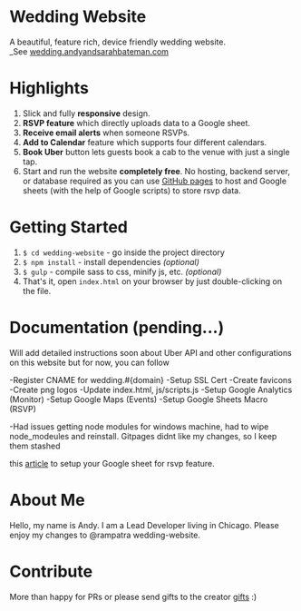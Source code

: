 # Wedding Website
A beautiful, feature rich, device friendly wedding website.  
_See [wedding.andyandsarahbateman.com](https://sabateman.com)

# Highlights
1. Slick and fully __responsive__ design.
2. __RSVP feature__ which directly uploads data to a Google sheet.
3. __Receive email alerts__ when someone RSVPs.
4. __Add to Calendar__ feature which supports four different calendars.
5. __Book Uber__ button lets guests book a cab to the venue with just a single tap.
6. Start and run the website __completely free__. No hosting, backend server, or database required as you can
use [GitHub pages](https://pages.github.com/) to host and Google sheets (with the help of Google scripts) to store rsvp data.

# Getting Started
1. `$ cd wedding-website` - go inside the project directory
2. `$ npm install` - install dependencies _(optional)_
3. `$ gulp` - compile sass to css, minify js, etc. _(optional)_
4. That's it, open `index.html` on your browser by just double-clicking on the file.

# Documentation (pending...)
Will add detailed instructions soon about Uber API and other configurations on this website but for now, you can follow

-Register CNAME for wedding.#{domain}
-Setup SSL Cert
-Create favicons
-Create png logos
-Update index.html, js/scripts.js
-Setup Google Analytics (Monitor)
-Setup Google Maps (Events)
-Setup Google Sheets Macro (RSVP)

-Had issues getting node modules for windows machine, had to wipe node_modeules and reinstall. Gitpages didnt like my changes, so I keep them stashed

this [article](https://github.com/dwyl/learn-to-send-email-via-google-script-html-no-server) to setup your Google sheet
for rsvp feature.

# About Me
Hello, my name is Andy. I am a Lead Developer living in Chicago. Please enjoy my changes to @rampatra wedding-website.

# Contribute
More than happy for PRs or please send gifts to the creator [gifts](https://www.paypal.me/ramswaroop) :)
